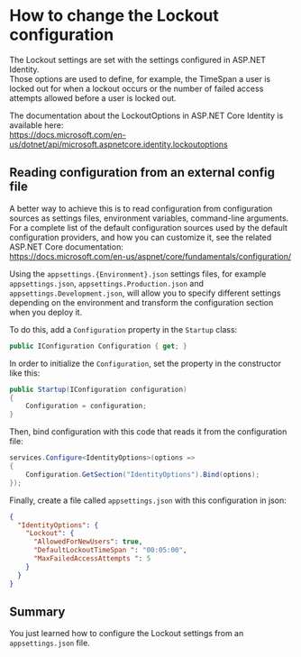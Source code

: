 # How to change the Lockout configuration

The Lockout settings are set with the settings configured in ASP.NET Identity.  
Those options are used to define, for example, the TimeSpan a user is locked out for when a lockout occurs or the number of failed access attempts allowed before a user is locked out.

The documentation about the LockoutOptions in ASP.NET Core Identity is available here:  
<https://docs.microsoft.com/en-us/dotnet/api/microsoft.aspnetcore.identity.lockoutoptions>

## Reading configuration from an external config file

A better way to achieve this is to read configuration from configuration sources as settings files, environment variables, command-line arguments. For a complete list of the default configuration sources used by the default configuration providers, and how you can customize it, see the related ASP.NET Core documentation:  
<https://docs.microsoft.com/en-us/aspnet/core/fundamentals/configuration/>

Using the `appsettings.{Environment}.json` settings files, for example `appsettings.json`, `appsettings.Production.json` and `appsettings.Development.json`, will allow you to specify different settings depending on the environment and transform the configuration section when you deploy it.

To do this, add a `Configuration` property in the `Startup` class:

```csharp
public IConfiguration Configuration { get; }
```

In order to initialize the `Configuration`, set the property in the constructor like this:

```csharp
public Startup(IConfiguration configuration)
{
    Configuration = configuration;
}
```

Then, bind configuration with this code that reads it from the configuration file:

```csharp
services.Configure<IdentityOptions>(options =>
{
    Configuration.GetSection("IdentityOptions").Bind(options);
});
```

Finally, create a file called `appsettings.json` with this configuration in json:

```json
{  
  "IdentityOptions": {
    "Lockout": {
      "AllowedForNewUsers": true,
      "DefaultLockoutTimeSpan ": "00:05:00",
      "MaxFailedAccessAttempts ": 5
    }
  }
}
```

## Summary

You just learned how to configure the Lockout settings from an `appsettings.json` file.
